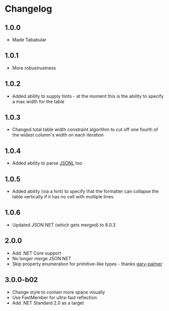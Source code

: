 # Changelog

## 1.0.0

* Made Tababular

## 1.0.1

* More robustrustness

## 1.0.2

* Added ability to supply hints - at the moment this is the ability to specify a max width for the table

## 1.0.3

* Changed total table width constraint algorithm to cut off one fourth of the widest column's width on each iteration

## 1.0.4

* Added ability to parse [JSONL](http://jsonlines.org/) too

## 1.0.5

* Added ability (via a hint) to specify that the formatter can collapse the table vertically if it has no cell with multiple lines

## 1.0.6

* Updated JSON.NET (which gets merged) to 8.0.3

## 2.0.0

* Add .NET Core support
* No longer merge JSON.NET
* Skip property enumeration for primitive-like types - thanks [gary-palmer]

## 3.0.0-b02

* Change style to contain more space visually
* Use FastMember for ultra-fast reflection
* Add .NET Standard 2.0 as a target


[gary-palmer]: https://github.com/gary-palmer
